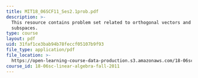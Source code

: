 ```yaml
---
title: MIT18_06SCF11_Ses2.1prob.pdf
description: >-
  This resource contains problem set related to orthogonal vectors and
  subspaces.
type: course
layout: pdf
uid: 31faf1ce3bab94b78feccf05107b9f93
file_type: application/pdf
file_location: >-
  https://open-learning-course-data-production.s3.amazonaws.com/18-06sc-linear-algebra-fall-2011/31faf1ce3bab94b78feccf05107b9f93_MIT18_06SCF11_Ses2.1prob.pdf
course_id: 18-06sc-linear-algebra-fall-2011
---
```

